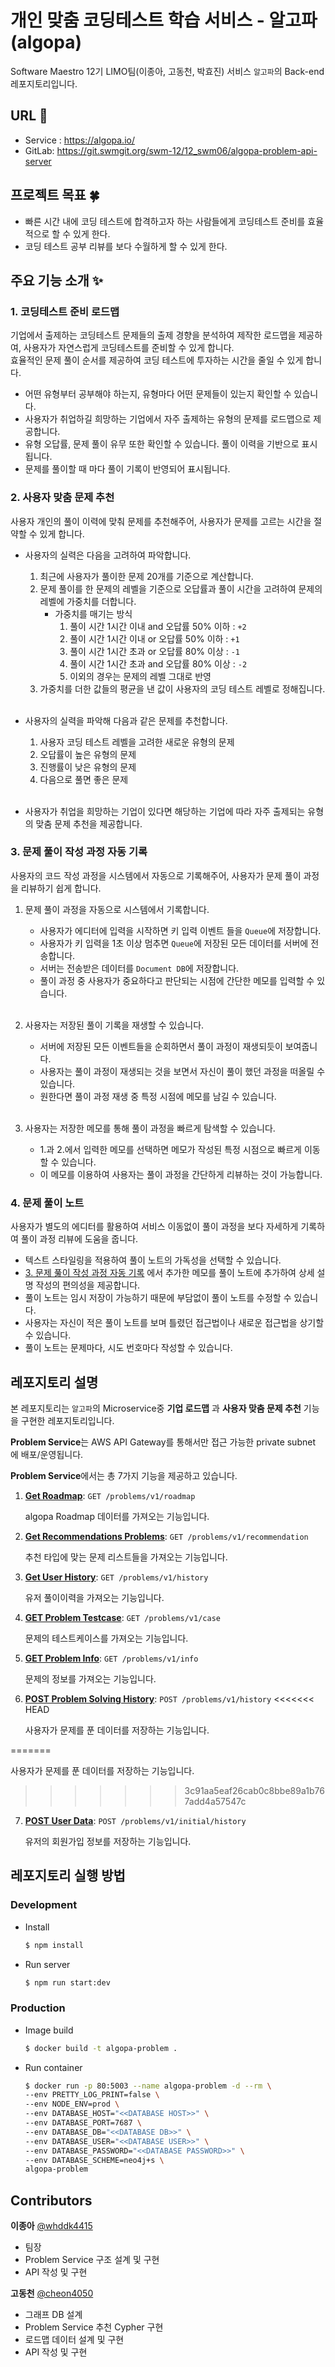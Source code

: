 # 개인 맞춤 코딩테스트 학습 서비스 - 알고파(algopa)

Software Maestro 12기 LIMO팀(이종아, 고동천, 박효진) 서비스 `알고파`의 Back-end 레포지토리입니다.

## URL 🚦

- Service : https://algopa.io/
- GitLab: https://git.swmgit.org/swm-12/12_swm06/algopa-problem-api-server

## 프로젝트 목표 🍀

- 빠른 시간 내에 코딩 테스트에 합격하고자 하는 사람들에게 코딩테스트 준비를 효율적으로 할 수 있게 한다.
- 코딩 테스트 공부 리뷰를 보다 수월하게 할 수 있게 한다.

## 주요 기능 소개 ✨

### 1. **코딩테스트 준비 로드맵**

기업에서 출제하는 코딩테스트 문제들의 출제 경향을 분석하여 제작한 로드맵을 제공하여, 사용자가 자연스럽게 코딩테스트를 준비할 수 있게 합니다.<br/>
효율적인 문제 풀이 순서를 제공하여 코딩 테스트에 투자하는 시간을 줄일 수 있게 합니다.

- 어떤 유형부터 공부해야 하는지, 유형마다 어떤 문제들이 있는지 확인할 수 있습니다.
- 사용자가 취업하길 희망하는 기업에서 자주 출제하는 유형의 문제를 로드맵으로 제공합니다.
- 유형 오답률, 문제 풀이 유무 또한 확인할 수 있습니다. 풀이 이력을 기반으로 표시됩니다.
- 문제를 풀이할 때 마다 풀이 기록이 반영되어 표시됩니다.

### 2. **사용자 맞춤 문제 추천**

사용자 개인의 풀이 이력에 맞춰 문제를 추천해주어, 사용자가 문제를 고르는 시간을 절약할 수 있게 합니다.

- 사용자의 실력은 다음을 고려하여 파악합니다.

  1. 최근에 사용자가 풀이한 문제 20개를 기준으로 계산합니다.
  2. 문제 풀이를 한 문제의 레벨을 기준으로 오답률과 풀이 시간을 고려하여 문제의 레벨에 가중치를 더합니다.
     - 가중치를 매기는 방식
       1. 풀이 시간 1시간 이내 and 오답률 50% 이하 : `+2`
       2. 풀이 시간 1시간 이내 or 오답률 50% 이하 : `+1`
       3. 풀이 시간 1시간 초과 or 오답률 80% 이상 : `-1`
       4. 풀이 시간 1시간 초과 and 오답률 80% 이상 : `-2`
       5. 이외의 경우는 문제의 레벨 그대로 반영
  3. 가중치를 더한 값들의 평균을 낸 값이 사용자의 코딩 테스트 레벨로 정해집니다.
     <br/><br/>

- 사용자의 실력을 파악해 다음과 같은 문제를 추천합니다.

  1. 사용자 코딩 테스트 레벨을 고려한 새로운 유형의 문제
  2. 오답률이 높은 유형의 문제
  3. 진행률이 낮은 유형의 문제
  4. 다음으로 풀면 좋은 문제
     <br/><br/>

- 사용자가 취업을 희망하는 기업이 있다면 해당하는 기업에 따라 자주 출제되는 유형의 맞춤 문제 추천을 제공합니다.

### 3. **문제 풀이 작성 과정 자동 기록**

사용자의 코드 작성 과정을 시스템에서 자동으로 기록해주어, 사용자가 문제 풀이 과정을 리뷰하기 쉽게 합니다.

1. 문제 풀이 과정을 자동으로 시스템에서 기록합니다.

   - 사용자가 에디터에 입력을 시작하면 키 입력 이벤트 들을 `Queue`에 저장합니다.
   - 사용자가 키 입력을 1초 이상 멈추면 `Queue`에 저장된 모든 데이터를 서버에 전송합니다.
   - 서버는 전송받은 데이터를 `Document DB`에 저장합니다.
   - 풀이 과정 중 사용자가 중요하다고 판단되는 시점에 간단한 메모를 입력할 수 있습니다.
     <br/><br/>

2. 사용자는 저장된 풀이 기록을 재생할 수 있습니다.

   - 서버에 저장된 모든 이벤트들을 순회하면서 풀이 과정이 재생되듯이 보여줍니다.
   - 사용자는 풀이 과정이 재생되는 것을 보면서 자신이 풀이 했던 과정을 떠올릴 수 있습니다.
   - 원한다면 풀이 과정 재생 중 특정 시점에 메모를 남길 수 있습니다.
     <br/><br/>

3. 사용자는 저장한 메모를 통해 풀이 과정을 빠르게 탐색할 수 있습니다.
   - 1.과 2.에서 입력한 메모를 선택하면 메모가 작성된 특정 시점으로 빠르게 이동할 수 있습니다.
   - 이 메모를 이용하여 사용자는 풀이 과정을 간단하게 리뷰하는 것이 가능합니다.

### 4. **문제 풀이 노트**

사용자가 별도의 에디터를 활용하여 서비스 이동없이 풀이 과정을 보다 자세하게 기록하여 풀이 과정 리뷰에 도움을 줍니다.

- 텍스트 스타일링을 적용하여 풀이 노트의 가독성을 선택할 수 있습니다.
- [3. 문제 풆이 작성 과정 자동 기록](#3-문제-풀이-작성-과정-자동-기록) 에서 추가한 메모를 풀이 노트에 추가하여 상세 설명 작성의 편의성을 제공합니다.
- 풀이 노트는 임시 저장이 가능하기 때문에 부담없이 풀이 노트를 수정할 수 있습니다.
- 사용자는 자신이 적은 풀이 노트를 보며 틀렸던 접근법이나 새로운 접근법을 상기할 수 있습니다.
- 풀이 노트는 문제마다, 시도 번호마다 작성할 수 있습니다.

## 레포지토리 설명

본 레포지토리는 `알고파`의 Microservice중 **기업 로드맵** 과 **사용자 맞춤 문제 추천** 기능 을 구현한 레포지토리입니다.

**Problem Service**는 AWS API Gateway를 통해서만 접근 가능한 private subnet 에 배포/운영됩니다.

**Problem Service**에서는 총 7가지 기능을 제공하고 있습니다.

1. [**Get Roadmap**](src/services/problems/README.md#GET-Roadmap): `GET /problems/v1/roadmap`

   algopa Roadmap 데이터를 가져오는 기능입니다.

2. [**Get Recommendations Problems**](src/services/problems/README.md#GET-Recommendations-Problems): `GET /problems/v1/recommendation`

   추천 타입에 맞는 문제 리스트들을 가져오는 기능입니다.

3. [**Get User History**](src/services/problems/README.md#GET-User-History): `GET /problems/v1/history`

   유저 풀이이력을 가져오는 기능입니다.

4. [**GET Problem Testcase**](src/services/problems/README.md#GET-Problem-Testcase): `GET /problems/v1/case`

   문제의 테스트케이스를 가져오는 기능입니다.

5. [**GET Problem Info**](src/services/problems/README.md#GET-Problem-Info): `GET /problems/v1/info`

   문제의 정보를 가져오는 기능입니다.

6. [**POST Problem Solving History**](src/services/problems/README.md#POST-Problem-Solving-History): `POST /problems/v1/history`
<<<<<<< HEAD

   사용자가 문제를 푼 데이터를 저장하는 기능입니다.

=======
   
   사용자가 문제를 푼 데이터를 저장하는 기능입니다.
   
>>>>>>> 3c91aa5eaf26cab0c8bbe89a1b767add4a57547c
7. [**POST User Data**](src/services/problems/README.md#POST-User-Data): `POST /problems/v1/initial/history`

   유저의 회원가입 정보를 저장하는 기능입니다.

## 레포지토리 실행 방법

### Development

- Install

  ```bash
  $ npm install
  ```

- Run server

  ```bash
  $ npm run start:dev
  ```

### Production

- Image build

  ```bash
  $ docker build -t algopa-problem .
  ```

- Run container

  ```bash
  $ docker run -p 80:5003 --name algopa-problem -d --rm \
  --env PRETTY_LOG_PRINT=false \
  --env NODE_ENV=prod \
  --env DATABASE_HOST="<<DATABASE HOST>>" \
  --env DATABASE_PORT=7687 \
  --env DATABASE_DB="<<DATABASE DB>>" \
  --env DATABASE_USER="<<DATABASE USER>>" \
  --env DATABASE_PASSWORD="<<DATABASE PASSWORD>>" \
  --env DATABASE_SCHEME=neo4j+s \
  algopa-problem
  ```

## Contributors

**이종아** [@whddk4415](https://github.com/whddk4415)

- 팀장
- Problem Service 구조 설계 및 구현
- API 작성 및 구현

**고동천** [@cheon4050](https://github.com/cheon4050)

- 그래프 DB 설계
- Problem Service 추천 Cypher 구현
- 로드맵 데이터 설계 및 구현
- API 작성 및 구현
